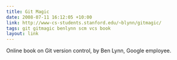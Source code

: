 ```yaml
---
title: Git Magic
date: 2008-07-11 16:12:05 +10:00
link: http://www-cs-students.stanford.edu/~blynn/gitmagic/
tags: git gitmagic benlynn scm vcs book
layout: link
---
```

Online book on Git version control, by Ben Lynn, Google employee.
